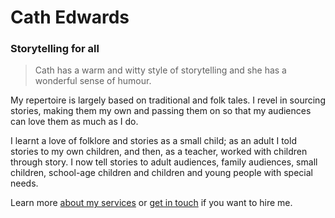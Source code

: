 # Cath Edwards

### Storytelling for all

> Cath has a warm and witty style of storytelling and she has a wonderful sense of humour.

My repertoire is largely based on traditional and folk tales. I revel in sourcing stories, making them my own and passing them on so that my audiences can love them as much as I do.

I learnt a love of folklore and stories as a small child; as an adult I told stories to my own children, and then, as a teacher, worked with children through story. I now tell stories to adult audiences, family audiences, small children, school-age children and children and young people with special needs.

Learn more [about my services](#home-services) or [get in touch](#contact) if you want to hire me.
